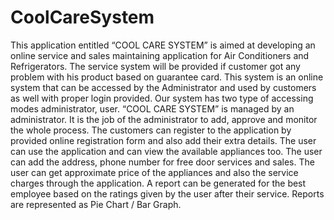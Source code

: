 # CoolCareSystem
This application entitled “COOL CARE SYSTEM” is aimed at developing an online service and sales maintaining application for Air Conditioners and Refrigerators. The service system will be provided if customer got any problem with his product based on guarantee card. This system is an online system that can be accessed by the Administrator and used by customers as well with proper login provided. Our system has two type of accessing modes administrator, user. “COOL CARE SYSTEM” is managed by an administrator. It is the job of the administrator to add, approve and monitor the whole process. The customers can register to the application by provided online registration form and also add their extra details. The user can use the application and can view the available appliances too. The user can add the address, phone number for free door services and sales. The user can get approximate price of the appliances and also the service charges through the application. A report can be generated for the best employee based on the ratings given by the user after their service. Reports are represented as Pie Chart / Bar Graph.
